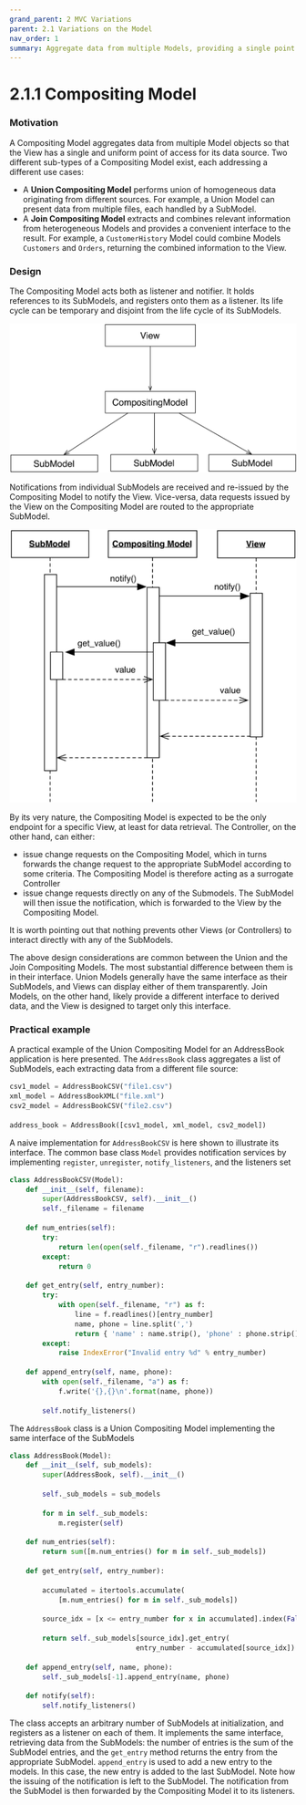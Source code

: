 ```yaml
---
grand_parent: 2 MVC Variations
parent: 2.1 Variations on the Model
nav_order: 1
summary: Aggregate data from multiple Models, providing a single point of access to the View.
---
```

# 2.1.1 Compositing Model

### Motivation

A Compositing Model aggregates data from multiple Model objects so that the
View has a single and uniform point of access for its data source. 
Two different sub-types of a Compositing Model exist, each addressing
a different use cases:

- A **Union Compositing Model** performs union of homogeneous data originating 
  from different sources. For example, a Union Model can present data from
  multiple files, each handled by a SubModel.
- A **Join Compositing Model** extracts and combines relevant 
  information from heterogeneous Models and provides a convenient
  interface to the result. For example, a `CustomerHistory` 
  Model could combine Models `Customers` and `Orders`, returning 
  the combined information to the View.

### Design

The Compositing Model acts both as listener and notifier. It holds references 
to its SubModels, and registers onto them as a listener.  Its life cycle can be
temporary and disjoint from the life cycle of its SubModels.

<p align="center">
    <img src="images/compositing_model/compositing_model_design.png" /> 
</p>

Notifications from individual SubModels are received and re-issued by the
Compositing Model to notify the View. Vice-versa, data requests issued by 
the View on the Compositing Model are routed to the appropriate SubModel. 

<p align="center">
    <img src="images/compositing_model/compositing_model_view_interaction.png" /> 
</p>

By its very nature, the Compositing Model is expected to be the only endpoint
for a specific View, at least for data retrieval. The Controller, on the other hand,
can either:

- issue change requests on the Compositing Model, which in turns forwards the 
  change request to the appropriate SubModel according to some criteria. 
  The Compositing Model is therefore acting as a surrogate Controller
- issue change requests directly on any of the Submodels. The SubModel will then issue 
  the notification, which is forwarded to the View by the Compositing Model.

It is worth pointing out that nothing prevents other Views (or Controllers) to
interact directly with any of the SubModels.

The above design considerations are common between the Union and the Join Compositing
Models. The most substantial difference between them is in their interface.
Union Models generally have the same interface as their SubModels, and Views
can display either of them transparently. Join Models, on the other hand,
likely provide a different interface to derived data, and the View is designed
to target only this interface.

### Practical example

A practical example of the Union Compositing Model for an AddressBook application
is here presented. The ``AddressBook`` class aggregates a list of SubModels,
each extracting data from a different file source:

```python
csv1_model = AddressBookCSV("file1.csv")
xml_model = AddressBookXML("file.xml")
csv2_model = AddressBookCSV("file2.csv")

address_book = AddressBook([csv1_model, xml_model, csv2_model])
```

A naive implementation for ``AddressBookCSV`` is here shown to illustrate its
interface. The common base class ``Model`` provides notification services
by implementing ``register``, ``unregister``, ``notify_listeners``, and the
listeners set

```python
class AddressBookCSV(Model):
    def __init__(self, filename):
        super(AddressBookCSV, self).__init__()
        self._filename = filename

    def num_entries(self):
        try:
            return len(open(self._filename, "r").readlines())
        except:
            return 0

    def get_entry(self, entry_number):
        try:
            with open(self._filename, "r") as f:
                line = f.readlines()[entry_number]
                name, phone = line.split(',')
                return { 'name' : name.strip(), 'phone' : phone.strip()}
        except:
            raise IndexError("Invalid entry %d" % entry_number)

    def append_entry(self, name, phone):
        with open(self._filename, "a") as f:
            f.write('{},{}\n'.format(name, phone))

        self.notify_listeners()

```

The ``AddressBook`` class is a Union Compositing Model implementing the same interface
of the SubModels

```python
class AddressBook(Model):
    def __init__(self, sub_models):
        super(AddressBook, self).__init__()

        self._sub_models = sub_models

        for m in self._sub_models:
            m.register(self)

    def num_entries(self):
        return sum([m.num_entries() for m in self._sub_models])

    def get_entry(self, entry_number):
    
        accumulated = itertools.accumulate(
            [m.num_entries() for m in self._sub_models])

        source_idx = [x <= entry_number for x in accumulated].index(False)

        return self._sub_models[source_idx].get_entry(
                               entry_number - accumulated[source_idx])

    def append_entry(self, name, phone):
        self._sub_models[-1].append_entry(name, phone)
       
    def notify(self):
        self.notify_listeners()
```

The class accepts an arbitrary number of SubModels at initialization, and
registers as a listener on each of them. It implements the same interface,
retrieving data from the SubModels: the number of entries is the sum of the
SubModel entries, and the ``get_entry`` method returns the entry from the 
appropriate SubModel. ``append_entry`` is used to add a new entry to the models.
In this case, the new entry is added to the last SubModel. Note how the
issuing of the notification is left to the SubModel. The notification from the
SubModel is then forwarded by the Compositing Model it to its listeners.

